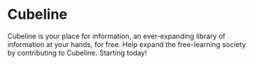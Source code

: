 # Cubeline
Cubeline is your place for information, an ever-expanding library of information at your hands, for free. Help expand the free-learning society by contributing to Cubeline. Starting today!
